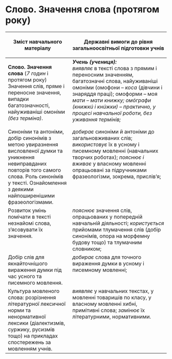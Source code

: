 # Слово. Значення слова (протягом року)
<table>
<thead>
  <tr>
    <th width="40%" align="center"><p>Зміст навчального матеріалу</p></td>
    <th width="60%" align="center"><p>Державні вимоги до рівня загальноосвітньої підготовки учнів</p></td>
  </tr>
</thead>
<tbody>
  <tr>
    <td width="40%" style="vertical-align:top !important;">
    <p><b>Слово. Значення слова</b> (<i>7 годин</i> і протягом року)<br>
Значення слів, пряме і переносне значення, випадки багатозначності, найуживаніші омоніми <i>(без терміна)</i>.</td>
    <td width="60%" style="vertical-align:top !important;">
<i><b>Учень (учениця):</b></i><br>
<i>виявляє</i> в тексті слова з прямим і переносним значенням, багатозначні слова, найуживаніші омоніми (омофони – <i>коса</i> (дівчини і знаряддя праці); омоформи – моя <i>мати<i> – <i>мати</i> книжку; омóграфи (<i>книжкú</i> і <i>кнúжки</i>) – практично, у процесі навчальної роботи, без уживання термінів; </td>
  </tr>
  <tr>
    <td width="40%" style="vertical-align:top !important;">
Синоніми та антоніми, добір синонімів з метою увиразнення висловленої думки та уникнення невиправданих повторів того самого слова. Роль синонімів у тексті. Ознайомлення з деякими найпоширенішими фразеологізмами.</td>
    <td width="60%" style="vertical-align:top !important;">
<i>добирає</i> синоніми й антоніми до загальновживаних слів; <i>використовує</i> їх в усному і писемному мовленні (навчальних творчих роботах); <i>пояснює і вживає</i> у власному мовленні опрацьовані за підручниками фразеологізми, зокрема, прислів’я;</td>
  </tr>
  <tr>
    <td width="40%" style="vertical-align:top !important;">
Розвиток умінь помічати в тексті незнайомі слова, з’ясовувати їх значення.</td>
    <td width="60%" style="vertical-align:top !important;">
<i>пояснює</i> значення слів, опрацьованих у попередній навчальній діяльності; <i>користується</i> прийомами тлумачення слів (добір синонімів, опора на морфемну будову тощо) та тлумачним словником;</td>
  </tr>
  <tr>
    <td width="40%" style="vertical-align:top !important;">
Добір слів для якнайточнішого вираження думки під час усного та писемного мовлення.</td>
    <td width="60%" style="vertical-align:top !important;">
<i>добирає</i> слова для точного вираження думки в усному і писемному мовленні;</td>
  </tr>
  <tr>
    <td width="40%" style="vertical-align:top !important;">
Культура мовленого слова: розрізнення літературної лексичної норми та ненормативної лексики (діалектизмів, суржику, русизмів тощо) на прикладах спостережень за мовленням учнів.</td>
    <td width="60%" style="vertical-align:top !important;">
<i>виявляє</i> у навчальних текстах, у мовленні товаришів по класу, у власному мовленні хибні, примітивні слова; <i>замінює</i> їх літературними, нормативними.</td>
  </tr>
</tbody>
</table>